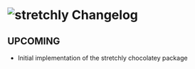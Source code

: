 # ![stretchly Changelog](https://img.shields.io/badge/stretchly-Package%20Changelog-blue.svg?style=for-the-badge)

## UPCOMING

- Initial implementation of the stretchly chocolatey package
